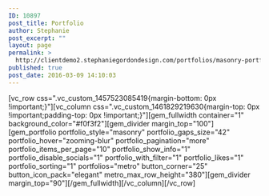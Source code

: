 ```yaml
---
ID: 10897
post_title: Portfolio
author: Stephanie
post_excerpt: ""
layout: page
permalink: >
  http://clientdemo2.stephaniegordondesign.com/portfolios/masonry-portfolio-grid-demo/portfolio-masonry-3x-1/
published: true
post_date: 2016-03-09 14:10:03
---
```

[vc_row css=".vc_custom_1457523085419{margin-bottom: 0px !important;}"][vc_column css=".vc_custom_1461829219630{margin-top: 0px !important;padding-top: 0px !important;}"][gem_fullwidth container="1" background_color="#f0f3f2"][gem_divider margin_top="100"][gem_portfolio portfolio_style="masonry" portfolio_gaps_size="42" portfolio_hover="zooming-blur" portfolio_pagination="more" portfolio_items_per_page="10" portfolio_show_info="1" portfolio_disable_socials="1" portfolio_with_filter="1" portfolio_likes="1" portfolio_sorting="1" portfolios="metro" button_corner="25" button_icon_pack="elegant" metro_max_row_height="380"][gem_divider margin_top="90"][/gem_fullwidth][/vc_column][/vc_row]